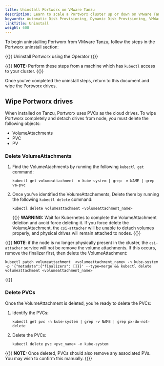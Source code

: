 ```yaml
---
title: Uninstall Portworx on VMware Tanzu
description: Learn to scale a Portworx cluster up or down on VMware Tanzu with Auto Scaling.
keywords: Automatic Disk Provisioning, Dynamic Disk Provisioning, VMWare, tanzu, vSphere ASG, Kubernetes, k8s
linkTitle: Uninstall
weight: 600
---
```


To begin uninstalling Portworx from VMware Tanzu, follow the steps in the Portworx uninstall section:

{{<widelink url="/portworx-install-with-kubernetes/operate-and-maintain-on-kubernetes/uninstall/uninstall-operator/">}}
Uninstall Portworx using the Operator
{{</widelink>}}

{{<info>}}
**NOTE:** Perform these steps from a machine which has `kubectl` access to your cluster.
{{</info>}}

Once you've completed the uninstall steps, return to this document and wipe the Portworx drives.

## Wipe Portworx drives
When installed on Tanzu, Portworx uses PVCs as the cloud drives. To wipe Portworx completely and detach drives from node, you must delete the following objects:

* VolumeAttachments
* PVC
* PV

### Delete VolumeAttachments

1. Find the VolumeAtachments by running the following `kubectl get` command:

    ```text
    kubectl get volumeattachment -n kube-system | grep -v NAME | grep va-pvc
    ```

2. Once you've identified the VolumeAttachements, Delete them by running the following `kubectl delete` command: 
   
    ```text
    kubectl delete volumeattachment <volumeattachment_name>
    ```

    {{<info>}}
**WARNING:** Wait for Kubernetes to complete the VolumeAttachment deletion and avoid force deleting it. If you force delete the VolumeAttachment, the `csi-attacher` will be unable to detach volumes properly, and physical drives will remain attached to nodes.
    {{</info>}}

{{<info>}}
**NOTE**: if the node is no longer physically present in the cluster, the `csi-attacher` service will not be remove the volume attachments. If this occurs, remove the finalizer first, then delete the VolumeAttachment:

```text
kubectl patch volumeattachment  <volumeattachment_name> -n kube-system -p '{"metadata":{"finalizers": []}}' --type=merge && kubectl delete volumeattachment <volumeattachment_name>
```
{{</info>}}
### Delete PVCs

Once the VolumeAttachment is deleted, you're ready to delete the PVCs:

1. Identify the PVCs:

    ```text
    kubectl get pvc -n kube-system | grep -v NAME | grep px-do-not-delete
    ```

2. Delete the PVCs:

      ```text
      kubectl delete pvc <pvc_name> -n kube-system
      ```

{{<info>}}
**NOTE:** Once deleted, PVCs should also remove any associated PVs. You may wish to confirm this manually. 
{{</info>}}